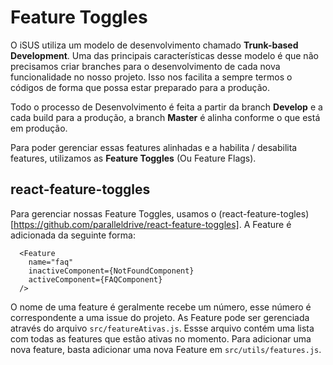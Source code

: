 # Feature Toggles

O iSUS utiliza um modelo de desenvolvimento chamado **Trunk-based Development**. Uma das principais características desse modelo é que não precisamos criar branches para o desenvolvimento de cada nova funcionalidade no nosso projeto. Isso nos facilita a sempre termos o códigos de forma que possa estar preparado para a produção.

Todo o processo de Desenvolvimento é feita a partir da branch **Develop** e a cada build para a produção, a branch **Master** é alinha conforme o que está em produção.

Para poder gerenciar essas features alinhadas e a habilita / desabilita features, utilizamos as **Feature Toggles** (Ou Feature Flags).

## react-feature-toggles

Para gerenciar nossas Feature Toggles, usamos o (react-feature-togles)[https://github.com/paralleldrive/react-feature-toggles]. A Feature é adicionada da seguinte forma:

```React
  <Feature
    name="faq"
    inactiveComponent={NotFoundComponent}
    activeComponent={FAQComponent}
  />
```

O nome de uma feature é geralmente recebe um número, esse número é correspondente a uma issue do projeto. As Feature pode ser gerenciada através do arquivo `src/featureAtivas.js`. Essse arquivo contém uma lista com todas as features que estão ativas no momento. Para adicionar uma nova feature, basta adicionar uma nova Feature em `src/utils/features.js`.

